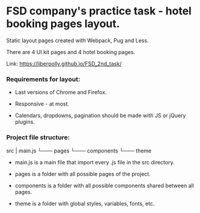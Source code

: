 # FSD company's practice task - hotel booking pages layout.

Static layout pages created with Webpack, Pug and Less.

There are 4 UI kit pages and 4 hotel booking pages.

Link: https://liberpolly.github.io/FSD_2nd_task/


### Requirements for layout:

* Last versions of Chrome and Firefox.

* Responsive - at most.

* Calendars, dropdowns, pagination should be made with JS or jQuery plugins.


### Project file structure:

  src
  |  main.js
  └─── pages
  └─── components
  └─── theme

* main.js is a main file that import every .js file in the src directory.

* pages is a folder with all possible pages of the project.

* components is a folder with all possible components shared between all pages.

* theme is a folder with global styles, variables, fonts, etc.